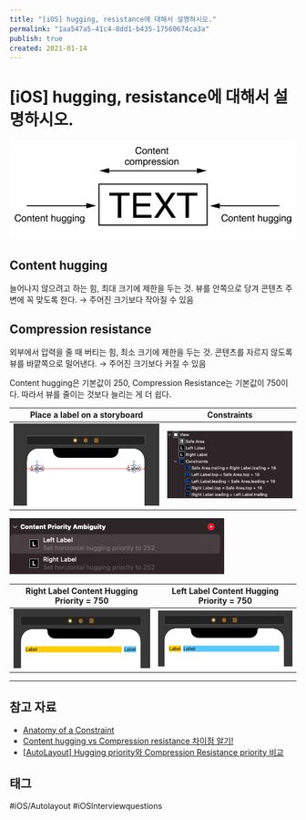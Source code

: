 ```yaml
---
title: "[iOS] hugging, resistance에 대해서 설명하시오."
permalink: "1aa547a5-41c4-8dd1-b435-17560674ca3a"
publish: true
created: 2021-01-14
---
```


# \[iOS] hugging, resistance에 대해서 설명하시오.

![hugging resistance](/assets/image/hugging-resistance.png)

## Content hugging

늘어나지 않으려고 하는 힘, 최대 크기에 제한을 두는 것. 뷰를 안쪽으로 당겨 콘텐츠 주변에 꼭 맞도록 한다. 
→ 주어진 크기보다 작아질 수 있음

## Compression resistance

외부에서 압력을 줄 때 버티는 힘, 최소 크기에 제한을 두는 것. 콘텐츠를 자르지 않도록 뷰를 바깥쪽으로 밀어낸다.
→ 주어진 크기보다 커질 수 있음

Content hugging은 기본값이 250, Compression Resistance는 기본값이 750이다. 따라서 뷰를 줄이는 것보다 늘리는 게 더 쉽다.

| Place a label on a storyboard | Constraints |
| ----------------------------- | ----------- |
| ![Place a label on a storyboard](/assets/image/storyboard.png) | ![Constraints](/assets/image/constraint.png) |

![Error](/assets/image/error.png)

| Right Label Content Hugging Priority = 750 | Left Label Content Hugging Priority = 750 | 
| ------------------------------------------ | ------------------------------------ |
| ![Right Label Content Hugging Priority = 750](/assets/image/rightLabel.png) | ![Left Label Content Hugging Priority = 750](/assets/image/leftLabel.png) |

---

## 참고 자료

- [Anatomy of a Constraint](https://developer.apple.com/library/archive/documentation/UserExperience/Conceptual/AutolayoutPG/AnatomyofaConstraint.html#//apple_ref/doc/uid/TP40010853-CH9-SW21)
- [Content hugging vs Compression resistance 차이점 알기!](https://ontheswift.tistory.com/21)
- [[AutoLayout] Hugging priority와 Compression Resistance priority 비교](https://eunjin3786.tistory.com/43)

## 태그

#iOS/Autolayout #iOSInterviewquestions